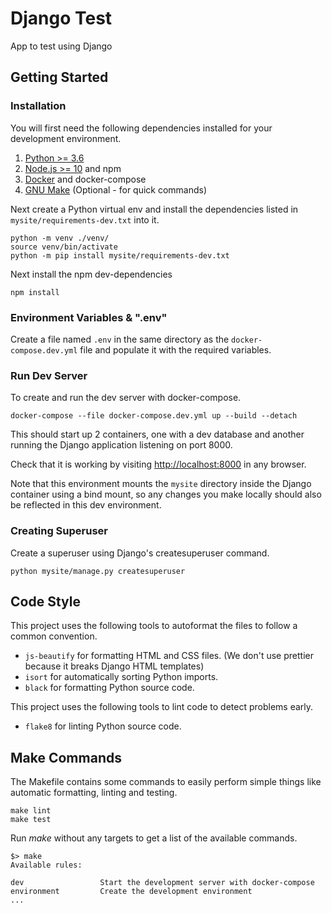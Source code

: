 # Django Test

App to test using Django

## Getting Started

### Installation

You will first need the following dependencies installed for your development environment.

1. [Python >= 3.6](https://www.python.org/)
1. [Node.js >= 10](https://nodejs.org/en/) and npm
1. [Docker](https://docs.docker.com/install/) and docker-compose
1. [GNU Make](https://www.gnu.org/software/make/) (Optional - for quick commands)

Next create a Python virtual env and install the dependencies listed in `mysite/requirements-dev.txt` into it.

```shell
python -m venv ./venv/
source venv/bin/activate
python -m pip install mysite/requirements-dev.txt
```

Next install the npm dev-dependencies

```shell
npm install
```

### Environment Variables & ".env"

Create a file named `.env` in the same directory as the `docker-compose.dev.yml` file and populate it with the required variables.

### Run Dev Server

To create and run the dev server with docker-compose.

```shell
docker-compose --file docker-compose.dev.yml up --build --detach
```

This should start up 2 containers, one with a dev database and another running the Django application listening on port 8000.

Check that it is working by visiting <http://localhost:8000> in any browser.

Note that this environment mounts the `mysite` directory inside the Django container using a bind mount, so any changes you make locally should also be reflected in this dev environment.

### Creating Superuser

Create a superuser using Django's createsuperuser command.

```shell
python mysite/manage.py createsuperuser
```

## Code Style

This project uses the following tools to autoformat the files to follow a common convention.

- `js-beautify` for formatting HTML and CSS files. (We don't use prettier because it breaks Django HTML templates)
- `isort` for automatically sorting Python imports.
- `black` for formatting Python source code.

This project uses the following tools to lint code to detect problems early.

- `flake8` for linting Python source code.

## Make Commands

The Makefile contains some commands to easily perform simple things like automatic formatting, linting and testing.

```shell
make lint
make test
```

Run _make_ without any targets to get a list of the available commands.

```shell
$> make
Available rules:

dev                 Start the development server with docker-compose
environment         Create the development environment
...
```
